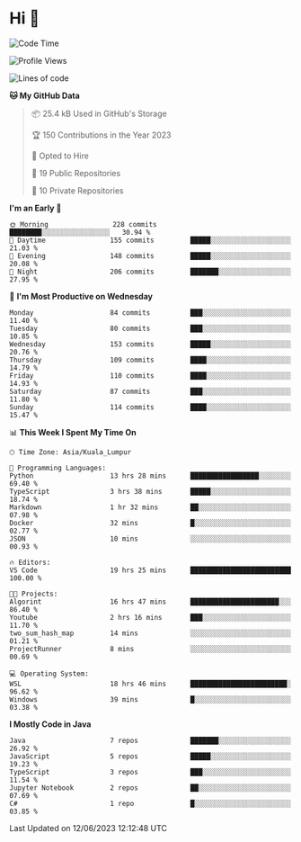 <h1>Hi 👋</h1>

<!--START_SECTION:waka-->
![Code Time](http://img.shields.io/badge/Code%20Time-226%20hrs%2019%20mins-blue)

![Profile Views](http://img.shields.io/badge/Profile%20Views-23-blue)

![Lines of code](https://img.shields.io/badge/From%20Hello%20World%20I%27ve%20Written-650.1%20thousand%20lines%20of%20code-blue)

**🐱 My GitHub Data** 

> 📦 25.4 kB Used in GitHub's Storage 
 > 
> 🏆 150 Contributions in the Year 2023
 > 
> 💼 Opted to Hire
 > 
> 📜 19 Public Repositories 
 > 
> 🔑 10 Private Repositories 
 > 
**I'm an Early 🐤** 

```text
🌞 Morning                228 commits         ████████░░░░░░░░░░░░░░░░░   30.94 % 
🌆 Daytime                155 commits         █████░░░░░░░░░░░░░░░░░░░░   21.03 % 
🌃 Evening                148 commits         █████░░░░░░░░░░░░░░░░░░░░   20.08 % 
🌙 Night                  206 commits         ███████░░░░░░░░░░░░░░░░░░   27.95 % 
```
📅 **I'm Most Productive on Wednesday** 

```text
Monday                   84 commits          ███░░░░░░░░░░░░░░░░░░░░░░   11.40 % 
Tuesday                  80 commits          ███░░░░░░░░░░░░░░░░░░░░░░   10.85 % 
Wednesday                153 commits         █████░░░░░░░░░░░░░░░░░░░░   20.76 % 
Thursday                 109 commits         ████░░░░░░░░░░░░░░░░░░░░░   14.79 % 
Friday                   110 commits         ████░░░░░░░░░░░░░░░░░░░░░   14.93 % 
Saturday                 87 commits          ███░░░░░░░░░░░░░░░░░░░░░░   11.80 % 
Sunday                   114 commits         ████░░░░░░░░░░░░░░░░░░░░░   15.47 % 
```


📊 **This Week I Spent My Time On** 

```text
🕑︎ Time Zone: Asia/Kuala_Lumpur

💬 Programming Languages: 
Python                   13 hrs 28 mins      █████████████████░░░░░░░░   69.40 % 
TypeScript               3 hrs 38 mins       █████░░░░░░░░░░░░░░░░░░░░   18.74 % 
Markdown                 1 hr 32 mins        ██░░░░░░░░░░░░░░░░░░░░░░░   07.98 % 
Docker                   32 mins             █░░░░░░░░░░░░░░░░░░░░░░░░   02.77 % 
JSON                     10 mins             ░░░░░░░░░░░░░░░░░░░░░░░░░   00.93 % 

🔥 Editors: 
VS Code                  19 hrs 25 mins      █████████████████████████   100.00 % 

🐱‍💻 Projects: 
Algorint                 16 hrs 47 mins      ██████████████████████░░░   86.40 % 
Youtube                  2 hrs 16 mins       ███░░░░░░░░░░░░░░░░░░░░░░   11.70 % 
two_sum_hash_map         14 mins             ░░░░░░░░░░░░░░░░░░░░░░░░░   01.21 % 
ProjectRunner            8 mins              ░░░░░░░░░░░░░░░░░░░░░░░░░   00.69 % 

💻 Operating System: 
WSL                      18 hrs 46 mins      ████████████████████████░   96.62 % 
Windows                  39 mins             █░░░░░░░░░░░░░░░░░░░░░░░░   03.38 % 
```

**I Mostly Code in Java** 

```text
Java                     7 repos             ███████░░░░░░░░░░░░░░░░░░   26.92 % 
JavaScript               5 repos             █████░░░░░░░░░░░░░░░░░░░░   19.23 % 
TypeScript               3 repos             ███░░░░░░░░░░░░░░░░░░░░░░   11.54 % 
Jupyter Notebook         2 repos             ██░░░░░░░░░░░░░░░░░░░░░░░   07.69 % 
C#                       1 repo              █░░░░░░░░░░░░░░░░░░░░░░░░   03.85 % 
```




 Last Updated on 12/06/2023 12:12:48 UTC
<!--END_SECTION:waka-->
